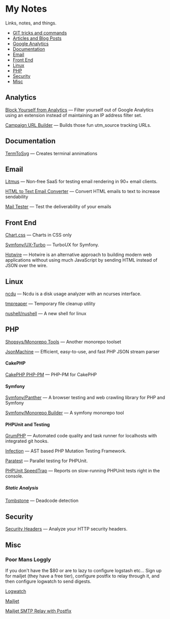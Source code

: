 # My Notes

Links, notes, and things.

- [GIT tricks and commands](git.md)
- [Articles and Blog Posts](articles.md)
- [Google Analytics](#analytics)
- [Documentation](#documentation)
- [Email](#email)
- [Front End](#front-end)
- [Linux](#linux)
- [PHP](#php)
- [Security](#security)
- [Misc](#misc)

## Analytics

[Block Yourself from Analytics](https://chrome.google.com/webstore/detail/block-yourself-from-analy/fadgflmigmogfionelcpalhohefbnehm?hl=en) — Filter yourself out of Google Analytics using an extension instead of maintaining an IP address filter set. 

[Campaign URL Builder](https://ga-dev-tools.appspot.com/campaign-url-builder/) — Builds those fun utm_source tracking URLs.

## Documentation

[TermToSvg](https://github.com/nbedos/termtosvg) — Creates terminal annimations

## Email

[Litmus](https://litmus.com/) — Non-free SaaS for testing email rendering in 90+ email clients.

[HTML to Text Email Converter](https://templates.mailchimp.com/resources/html-to-text/) — Convert HTML emails to text to increase sendability

[Mail Tester](https://www.mail-tester.com/) — Test the deliverability of your emails

## Front End

[Chart.css](https://github.com/ChartsCSS/charts.css) — Charts in CSS only

[Symfony/UX-Turbo](https://github.com/symfony/ux-turbo) — TurboUX for Symfony.

[Hotwire](https://hotwire.dev/) — Hotwire is an alternative approach to building modern web applications without using much JavaScript by sending HTML instead of JSON over the wire.

## Linux

[ncdu](https://dev.yorhel.nl/ncdu) — Ncdu is a disk usage analyzer with an ncurses interface.

[tmpreaper](http://manpages.ubuntu.com/manpages/bionic/man8/tmpreaper.8.html) — Temporary file cleanup utility

[nushell/nushell](https://github.com/nushell/nushell) — A new shell for linux

## PHP

[Shopsys/Monorepo Tools](https://github.com/shopsys/monorepo-tools) — Another monorepo toolset

[JsonMachine](https://github.com/halaxa/json-machine) — Efficient, easy-to-use, and fast PHP JSON stream parser

#### CakePHP

[CakePHP PHP-PM](https://github.com/CakeDC/cakephp-phppm) — PHP-PM for CakePHP

#### Symfony

[Symfony/Panther](https://github.com/symfony/panther) — A browser testing and web crawling library for PHP and Symfony

[Symfony/Monorepo Builder](https://github.com/symplify/monorepo-builder) — A symfony monorepo tool

#### PHPUnit and Testing

[GrumPHP](https://github.com/phpro/grumphp) — Automated code quality and task runner for localhosts with integrated git hooks. 

[Infection](https://github.com/infection/infection) — AST based PHP Mutation Testing Framework.

[Paratest](https://github.com/paratestphp/paratest) — Parallel testing for PHPUnit.

[PHPUnit SpeedTrap](https://github.com/johnkary/phpunit-speedtrap) — Reports on slow-running PHPUnit tests right in the console.

##### Static Analysis

[Tombstone](https://github.com/scheb/tombstone) — Deadcode detection

## Security

[Security Headers](https://securityheaders.com/) — Analyze your HTTP security headers.

## Misc

### Poor Mans Loggly

If you don't have the $80 or are to lazy to configure logstash etc... Sign up for mailjet (they have a free tier), configure postfix to relay through it, and then configure logwatch to send digests.

[Logwatch](https://www.digitalocean.com/community/tutorials/how-to-install-and-use-logwatch-log-analyzer-and-reporter-on-a-vps)

[Mailjet](https://www.mailjet.com/)

[Mailjet SMTP Relay with Postfix](https://www.linuxbabe.com/mail-server/postfix-smtp-relay)

